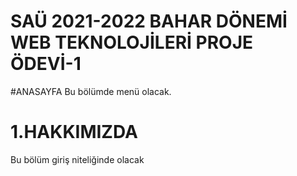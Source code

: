 # SAÜ 2021-2022 BAHAR DÖNEMİ WEB TEKNOLOJİLERİ PROJE ÖDEVİ-1

#ANASAYFA
Bu bölümde menü olacak.
# 1.HAKKIMIZDA
Bu bölüm giriş niteliğinde olacak
